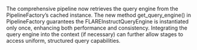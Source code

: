The comprehensive pipeline now retrieves the query engine from the PipelineFactory’s cached instance.
The new method get_query_engine() in PipelineFactory guarantees the FLAREInstructQueryEngine is instantiated only once, enhancing both performance and consistency.
Integrating the query engine into the context (if necessary) can further allow stages to access uniform, structured query capabilities.
